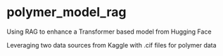 # polymer_model_rag
Using RAG to enhance a Transformer based model from Hugging Face

Leveraging two data sources from Kaggle with .cif files for polymer data